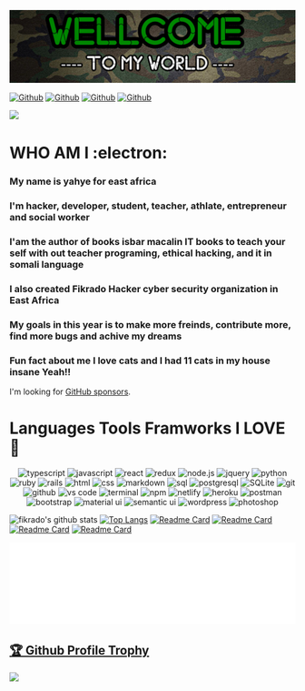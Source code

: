<p aligin="center">
 <img src="/y_50.jpg">
</p>

[![Github](https://img.shields.io/badge/Facebook-fikrado-purple?style=for-the-badge&logo=facebook)](https://facebook.com/fikrado4048063)
[![Github](https://img.shields.io/badge/TELEGRAM-MR_Yahye-purple?style=for-the-badge&logo=telegram)](https://t.me/Mr_yahye)
[![Github](https://img.shields.io/badge/Twitter-fikrado-purple?style=for-the-badge&logo=twitter)](https://twitter.com/fikrao1)
[![Github](https://img.shields.io/badge/Tiktok-fikrado-purple?style=for-the-badge&logo=Tiktok)](https://tiktok.com/@fikrado)


<a href="https://github.com/sponsors/fikrado">
  <img src="https://img.shields.io/static/v1?label=Sponsor&message=%E2%9D%A4&logo=GitHub&color=ff69b4"/> 
</a>

<h1> WHO AM I :electron: </h1>

### My name is yahye for east africa 
### I'm hacker, developer, student, teacher, athlate, entrepreneur and social worker
### I'am the author of books isbar macalin IT books to teach your self with out teacher  programing, ethical hacking, and it in somali language
### I also created Fikrado Hacker cyber security organization in East Africa
### My goals in this year is to make more freinds, contribute more, find more bugs and achive my dreams
### Fun fact about me I love cats and I had 11 cats in my house insane Yeah!!
<!---------------------------------------------------- scetion ---------------------------------------------->
I'm looking for [GitHub sponsors](https://github.com/sponsors/fikrado).
<!---------------------------------------------------- scetion ---------------------------------------------->
# Languages Tools Framworks I LOVE 💌

<!---------------------------------------------------- scetion ---------------------------------------------->

<div align="center">
<img src="https://img.shields.io/badge/TypeScript-3178C6?style=for-the-badge&logo=typescript&logoColor=white" alt="typescript" />
<img src="https://img.shields.io/badge/JavaScript-F7DF1E?style=for-the-badge&logo=javascript&logoColor=black" alt="javascript" />
<img src="https://img.shields.io/badge/React-61DAFB?style=for-the-badge&logo=react&logoColor=black" alt="react" />
<img src="https://img.shields.io/badge/Redux-764ABC?style=for-the-badge&logo=redux&logoColor=white" alt="redux" />
<img src="https://img.shields.io/badge/node.js-339933?style=for-the-badge&logo=node-dot-js&logoColor=white" alt="node.js" />
<img src="https://img.shields.io/badge/jQuery-0769AD?style=for-the-badge&logo=jquery&logoColor=white" alt="jquery" />
<img src="https://img.shields.io/badge/python-3776AB?style=for-the-badge&logo=python&logoColor=white" alt="python" />
<img src="https://img.shields.io/badge/Ruby-CC342D?style=for-the-badge&logo=ruby&logoColor=white" alt="ruby" />
<img src="https://img.shields.io/badge/Ruby%20on%20rails-CC0000?style=for-the-badge&logo=ruby%20on%20rails&logoColor=white" alt="rails" />
<img src="https://img.shields.io/badge/HTML-E34F26?style=for-the-badge&logo=html5&logoColor=white" alt="html" />
<img src="https://img.shields.io/badge/css-1572B6?style=for-the-badge&logo=css3&logoColor=white" alt="css" />
<img src="https://img.shields.io/badge/Markdown-000000?style=for-the-badge&logo=markdown&logoColor=white" alt="markdown" />
<img src="https://img.shields.io/badge/SQL-407AFC?style=for-the-badge&logo=icloud&logoColor=white" alt="sql" />
<img src="https://img.shields.io/badge/postgresql-336791?style=for-the-badge&logo=postgresql&logoColor=white" alt="postgresql" />
<img src="https://img.shields.io/badge/sqlite-003B57?style=for-the-badge&logo=sqlite&logoColor=white" alt="SQLite" />
<img src="https://img.shields.io/badge/Git-F05032?style=for-the-badge&logo=git&logoColor=white" alt="git" />
<img src="https://img.shields.io/badge/GitHub-100000?style=for-the-badge&logo=github&logoColor=white" alt="github" />
<img src="https://img.shields.io/badge/vs%20code-007ACC?style=for-the-badge&logo=visual%20studio%20code&logoColor=white" alt="vs code" />
<img src="https://img.shields.io/badge/terminal%20commands-black?style=for-the-badge&logo=windows%20terminal&logoColor=white" alt="terminal" />
<img src="https://img.shields.io/badge/npm-CB3837?style=for-the-badge&logo=npm&logoColor=white" alt="npm" />
<img src="https://img.shields.io/badge/Netlify-00C7B7?style=for-the-badge&logo=netlify&logoColor=white" alt="netlify" />
<img src="https://img.shields.io/badge/Heroku-430098?style=for-the-badge&logo=heroku&logoColor=white" alt="heroku" />
<img src="https://img.shields.io/badge/postman-FF6C37?style=for-the-badge&logo=postman&logoColor=white" alt="postman" />
<img src="https://img.shields.io/badge/bootstrap-7952B3?style=for-the-badge&logo=bootstrap&logoColor=white" alt="bootstrap" />
<img src="https://img.shields.io/badge/material--ui-0081CB?style=for-the-badge&logo=material-ui&logoColor=white" alt="material ui" />
<img src="https://img.shields.io/badge/semantic%20ui-35BDB2?style=for-the-badge&logo=semantic%20ui%20react&logoColor=white" alt="semantic ui" />
<img src="https://img.shields.io/badge/wordpress-21759b?style=for-the-badge&logo=wordpress&logoColor=white" alt="wordpress" />
<img src="https://img.shields.io/badge/adobe%20photoshop-31A8FF?style=for-the-badge&logo=adobe%20photoshop&logoColor=white" alt="photoshop" />
</div>


<!---------------------------------------------------------------------------------------------------------->




![fikrado's github stats](https://github-readme-stats.vercel.app/api?username=fikrado&show_icons=true&theme=jolly)
[![Top Langs](https://github-readme-stats.vercel.app/api/top-langs/?username=fikrado&langs_count=10&theme=jolly)](https://github.com/anuraghazra/github-readme-stats)
[![Readme Card](https://github-readme-stats.vercel.app/api/pin/?username=fikrado&repo=fikrado.py&theme=jolly)](https://github.com/anuraghazra/github-readme-stats)
[![Readme Card](https://github-readme-stats.vercel.app/api/pin/?username=fikrado&repo=qurxin&theme=jolly)](https://github.com/anuraghazra/github-readme-stats)
[![Readme Card](https://github-readme-stats.vercel.app/api/pin/?username=fikrado&repo=JOKER-burtal-force&theme=jolly)](https://github.com/anuraghazra/github-readme-stats)
[![Readme Card](https://github-readme-stats.vercel.app/api/pin/?username=fikrado&repo=fikrado.txt&theme=jolly)](https://github.com/anuraghazra/github-readme-stats)

<img src="https://raw.githubusercontent.com/lowlighter/lowlighter/aa85d2d130d984cdf495cc00fb32d0ce61b0cf9a/metrics.plugin.pagespeed.svg">



<a href="https://github.com/fikrado/github-profile-trophy"><h2>🏆 Github Profile Trophy</h2></a>
<a href="https://github.com/fikrado/github-profile-trophy">
  <img width=800 src="https://github-profile-trophy.vercel.app/?username=fikrado&column=8&theme=gruvbox&no-frame=true"/>
</a>
